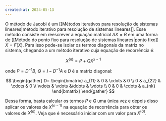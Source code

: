 ```yaml
---
created-at: 2024-05-13
---
```


O método de Jacobi é um [[Métodos iterativos para resolução de sistemas lineares|método iterativo para resolução de sistemas lineares]]. Esse método consiste em reescrever a equação matricial $AX = B$ em uma forma de [[Método do ponto fixo para resolução de sistemas lineares|ponto fixo]] $X = F(X)$. Para isso pode-se isolar os termos diagonais da matriz no sistema, chegando a um método iterativo cuja equação de recorrência é:

$$X^{(n)} = P + QX^{x-1}$$

onde $P = D^{-1}B$, $Q= I - D^{-1}A$ e $D$ é a matriz diagonal:

$$
\begin{gather}
    D=
    \begin{bmatrix}
    a_{11} & 0 & \cdots & 0 \\
    0 & a_{22} & \cdots & 0 \\
    \vdots & \vdots &\ddots & \vdots \\
    0 & 0 & \cdots & a_{nk}
	\end{bmatrix}
\end{gather}
$$
    
Dessa forma, basta calcular os termos $P$ e $Q$ uma única vez e depois disso aplicar os valores de $X^{(n-1)}$ na equação de recorrência para obter os valores de $X^{(n)}$. Veja que é necessário iniciar com um valor para $X^{(0)}$.

